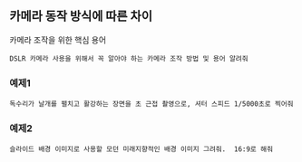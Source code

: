 ## 카메라 동작 방식에 따른 차이

카메라 조작을 위한 핵심 용어
```
DSLR 카메라 사용을 위해서 꼭 알아야 하는 카메라 조작 방법 및 용어 알려줘
```
### 예제1
```
독수리가 날개를 펼치고 활강하는 장면을 초 근접 촬영으로, 셔터 스피드 1/5000초로 찍어줘
```

### 예제2
```
슬라이드 배경 이미지로 사용할 모던 미래지향적인 배경 이미지 그려줘.  16:9로 해줘
```

